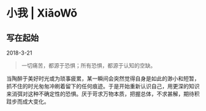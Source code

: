 # 小我 | XiǎoWǒ
## 写在起始  
2018-3-21
> 一切痛苦，都源于恐惧；所有恐惧，都源于认知的空缺。  

当陶醉于美好时光或为琐事疲累，某一瞬间会突然觉得自身是如此的渺小和短暂，抓不住的时光匆匆冲刷着留下的任何痕迹。于是开始重新认识自己，用更深的知识来消弭对这种不确定性的恐惧。厌于苛求万物本质，把握总体，不求甚解，期待积跬步而成大变化。
